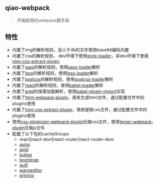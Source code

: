 ## qiao-webpack

> 开箱即用的webpack脚手架

## 特性

- 内置了img的解析规则，且小于4k的文件使用base64编码内置
- 内置了css的解析规则， dev环境下使用[style-loader](https://webpack.js.org/loaders/style-loader/#root)，非dev环境下使用[mini-css-extract-plugin](https://webpack.js.org/plugins/mini-css-extract-plugin/#root)
- 内置了[sass](https://sass-lang.com/)的解析规则，使用[sass-loader](https://webpack.js.org/loaders/sass-loader/#root)解析
- 内置了[less](https://lesscss.org/)的解析规则，使用[less-loader](https://webpack.js.org/loaders/less-loader/#root)解析
- 内置了[postcss](https://postcss.org/)的解析规则，使用[postcss-loader](https://webpack.js.org/loaders/postcss-loader/#root)解析
- 内置了[react](https://reactjs.org/)的解析规则，使用[babel-loader](https://webpack.js.org/loaders/babel-loader/#root)解析
- 内置了[antd](https://ant.design/index-cn)的按需加载解析，使用[babel-plugin-import](https://www.npmjs.com/package/babel-plugin-import)实现
- 内置了[html-webpack-plugin](https://webpack.js.org/plugins/html-webpack-plugin/#root)，用来生成html文件，通过配置文件中的plugins使用
- 内置了[mini-css-extract-plugin](https://webpack.js.org/plugins/mini-css-extract-plugin/#root)，用来提取css文件，通过配置文件中的plugins使用
- 使用[css-minimizer-webpack-plugin](https://webpack.js.org/plugins/css-minimizer-webpack-plugin/#root)压缩css文件，使用[terser-webpack-plugin](https://webpack.js.org/plugins/terser-webpack-plugin/#root)压缩js文件
- 配置了以下包的cacheGroups
  - react|react-dom|react-router|react-router-dom
  - [axios](https://axios-http.com/)
  - [antd](https://ant.design/index-cn)
  - [bulma](https://bulma.io/)
  - [bootstrap](https://getbootstrap.com/)
  - [quill](https://quilljs.com/)
  - [wangeditor](https://www.wangeditor.com/)
  - [prismjs](https://prismjs.com/)